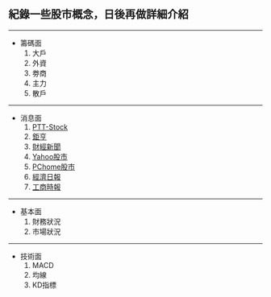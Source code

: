 ## 紀錄一些股市概念，日後再做詳細介紹
---
* 籌碼面
	1. 大戶
	2. 外資
	3. 劵商
	4. 主力
	5. 散戶
---
* 消息面
	1. [PTT-Stock](https://term.ptt.cc/)
	2. [鉅亨](https://www.cnyes.com/)
	3. [財經新聞](https://fund.megabank.com.tw/ETFWeb/HTML/ETNEWS.DJHTM#TYPE=1&DATE=&PAGE=1)
	4. [Yahoo股市](https://tw.finance.yahoo.com/)
	5. [PChome股市](https://pchome.megatime.com.tw/)
	6. [經濟日報](https://money.udn.com/money/index)
	7. [工商時報](https://ctee.com.tw/phone)
---
* 基本面
	1. 財務狀況
	2. 市場狀況
---
* 技術面
	1. MACD
	2. 均線
	3. KD指標
<!--stackedit_data:
eyJoaXN0b3J5IjpbLTM5NTUyMDU4LC0zMDExODY1M119
-->